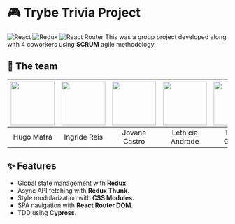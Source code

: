 # 🎮 Trybe Trivia Project 
![React](https://img.shields.io/badge/react-%2320232a.svg?style=for-the-badge&logo=react&logoColor=%2361DAFB) ![Redux](https://img.shields.io/badge/redux-%23593d88.svg?style=for-the-badge&logo=redux&logoColor=white) ![React Router](https://img.shields.io/badge/React_Router-CA4245?style=for-the-badge&logo=react-router&logoColor=white)
This was a group project developed along with 4 coworkers using **SCRUM** agile methodology.

## 👥 The team
<img src='https://avatars.githubusercontent.com/u/26443693?v=4' width='100' />|<img src='https://avatars.githubusercontent.com/u/94472082?v=4' width='100' />|<img src='https://avatars.githubusercontent.com/u/60260322?v=4' width='100' />|<img src='https://avatars.githubusercontent.com/u/94154641?v=4' width='100' />|<img src='https://avatars.githubusercontent.com/u/94482444?v=4' width='100' />
:-:|:-:|:-:|:-:|:-:
<a src='https://github.com/Hugorc10'>Hugo Mafra</a>|<a src='https://github.com/Yuut-Reis'>Ingride Reis</a>|<a src='https://github.com/Cadavanaugh'>Jovane Castro</a>|<a src='https://github.com/Lethiciahas'>Lethicia Andrade</a>|<a src='https://github.com/ThainaGN'>Thainá Gomes</a>

## ✨ Features
 - Global state management with **Redux**.
 - Async API fetching with **Redux Thunk**.
 - Style modularization with **CSS Modules**.
 - SPA navigation with **React Router DOM**.
 - TDD using **Cypress**.